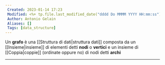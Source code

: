 ```yaml
---
 Created: 2023-01-14 17:23
 Modified: <%+ tp.file.last_modified_date("dddd Do MMMM YYYY HH:mm:ss") %>
 Author: Antonio Gelain
 Aliases: []
 Tags: [data_structure]
---
```


Un **grafo** è una [[Struttura di dati|struttura dati]] composta da un [[Insieme|insieme]] di elementi detti **nodi** o **vertici** e un insieme di [[Coppia|coppie]] (ordinate oppure no) di nodi detti **archi**

---